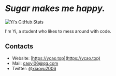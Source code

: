 # *Sugar makes me happy.*

[![Yi's GitHub Stats](https://github-readme-stats-iota-virid.vercel.app/api?username=xiaoyu2006&count_private=true&show_icons=true&hide_rank=true&include_all_commits=true&card_width=290)](https://github.com/xiaoyu2006)

I'm Yi, a student who likes to mess around with code.

## Contacts
 - Website: [https://ycao.top](https://ycao.top)
 - Mail: [caoyi06@qq.com](mailto:me@ycao.top)
 - Twitter: [@xiaoyu2006](https://twitter.com/xiaoyu2006)
